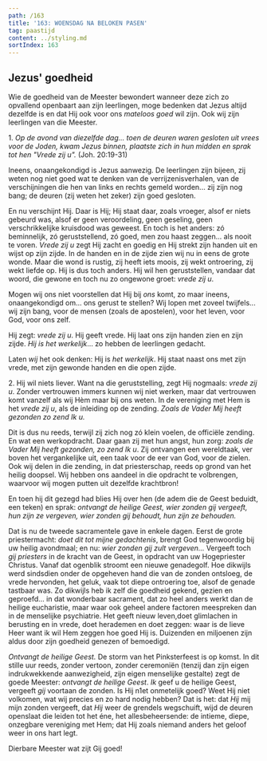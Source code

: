 ```yaml
---
path: /163
title: '163: WOENSDAG NA BELOKEN PASEN'
tag: paastijd
content: ../styling.md
sortIndex: 163
---
```


## Jezus' goedheid

Wie de goedheid van de Meester bewondert wanneer deze zich zo opvallend openbaart aan zijn leerlingen, moge bedenken dat Jezus altijd dezelfde is en dat Hij ook voor ons _mateloos goed_ wil zijn. Ook wij zijn leerlingen van die Meester.

1\. _Op de avond van diezelfde dag... toen de deuren waren gesloten uit vrees voor de Joden, kwam Jezus binnen, plaatste zich in hun midden en sprak tot hen "Vrede zij u"._ (Joh. 20:19-31)

Ineens, onaangekondigd is Jezus aanwezig. De leerlingen zijn bijeen, zij weten nog niet goed wat te denken van de verrijzenisverhalen, van de verschijningen die hen van links en rechts gemeld worden... zij zijn nog bang; de deuren (zij weten het zeker) zijn goed gesloten.

En nu verschijnt Hij. Daar is Hij; Hij staat daar, zoals vroeger, alsof er niets gebeurd was, alsof er geen veroordeling, geen geseling, geen verschrikkelijke kruisdood was geweest. En toch is het anders: zó beminnelijk, zó geruststellend, zó goed, men zou haast zeggen... als nooit te voren. _Vrede zij u_ zegt Hij zacht en goedig en Hij strekt zijn handen uit en wijst op zijn zijde. In de handen en in de zijde zien wij nu in eens de grote wonde. Maar die wond is rustig, zij heeft iets moois, zij wekt ontroering, zij wekt liefde op. Hij is dus toch anders. Hij wil hen geruststellen, vandaar dat woord, die gewone en toch nu zo ongewone groet: _vrede zij u_.

Mogen wij ons niet voorstellen dat Hij bij _ons_ komt, zo maar ineens, onaangekondigd om... ons gerust te stellen? Wij lopen met zoveel twijfels... wij zijn bang, voor de mensen (zoals de apostelen), voor het leven, voor God, voor ons zelf.

Hij zegt: _vrede zij u_. Hij geeft vrede. Hij laat ons zijn handen zien en zijn zijde. _Hij is het werkelijk_... zo hebben de leerlingen gedacht.

Laten _wij_ het ook denken: Hij is _het werkelijk_. Hij staat naast ons met zijn vrede, met zijn gewonde handen en die open zijde.

2\. Hij wil niets liever. Want na die geruststelling, zegt Hij nogmaals: _vrede zij u_. Zonder vertrouwen immers kunnen wij niet werken, maar dat vertrouwen komt vanzelf als wij Hèm maar bij ons weten. In de vereniging met Hem is het _vrede zij u_, als de inleiding op de zending. _Zoals de Vader Mij heeft gezonden zo zend Ik u._

Dit is dus nu reeds, terwijl zij zich nog zó klein voelen, de officiële zending. En wat een werkopdracht. Daar gaan zij met hun angst, hun zorg: _zoals de Vader Mij heeft gezonden, zo zend Ik u_. Zij ontvangen een wereldtaak, ver boven het vergankelijke uit, een taak voor de eer van God, voor de zielen. Ook wij delen in die zending, in dat priesterschap, reeds op grond van het heilig doopsel. Wij hebben ons aandeel in die opdracht te volbrengen, waarvoor wij mogen putten uit dezelfde krachtbron!

En toen hij dit gezegd had blies Hij over hen (de adem die de Geest beduidt, een teken) en sprak: _ontvangt de heilige Geest, wier zonden gij vergeeft, hun zijn ze vergeven, wier zonden gij behoudt, hun zijn ze behouden._

Dat is nu de tweede sacramentele gave in enkele dagen. Eerst de grote priestermacht: _doet dit tot mijne gedachtenis_, brengt God tegenwoordig bij uw heilig avondmaal; en nu: _wier zonden gij zult vergeven..._ Vergeeft toch _gij priesters_ in de kracht van de Geest, in opdracht van uw Hogepriester Christus. Vanaf dat ogenblik stroomt een nieuwe genadegolf. Hoe dikwijls werd sindsdien onder de opgeheven hand die van de zonden ontsloeg, de vrede hervonden, het geluk, vaak tot diepe ontroering toe, alsof de genade tastbaar was. Zo dikwijls heb ik zelf die goedheid gekend, gezien en geproefd... in dat wonderbaar sacrament, dat zo heel anders werkt dan de heilige eucharistie, maar waar ook geheel andere factoren meespreken dan in de menselijke psychiatrie. Het geeft nieuw leven,doet glimlachen in berusting en in vrede, doet herademen en doet zeggen: waar is de lieve Heer want ik wil Hem zeggen hoe goed Hij is. Duizenden en miljoenen zijn aldus door zijn goedheid genezen of bemoedigd.

_Ontvangt de heilige Geest._ De storm van het Pinksterfeest is op komst. In dit stille uur reeds, zonder vertoon, zonder ceremoniën (tenzij dan zijn eigen indrukwekkende aanwezigheid, zijn eigen menselijke gestalte) zegt de goede Meester: _ontvangt de heilige Geest_. _Ik_ geef u de heilige Geest, vergeeft _gij_ voortaan de zonden. Is Hij n1et onmetelijk goed? Weet Hij niet volkomen, wat wij precies en zo hard nodig hebben? Dat is het: dat _Hij_ mij mijn zonden vergeeft, dat _Hij_ weer de grendels wegschuift, wijd de deuren openslaat die leiden tot het éne, het allesbeheersende: de intieme,
diepe, onzegbare vereniging met Hem; dat Hij zoals niemand anders het geloof weer in ons hart legt.

Dierbare Meester wat zijt Gij goed!
